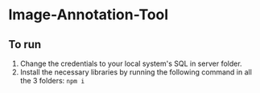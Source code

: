 # Image-Annotation-Tool

## To run
1. Change the credentials to your local system's SQL in server folder.
2. Install the necessary libraries by running the following command in all the 3 folders:
` npm i `
